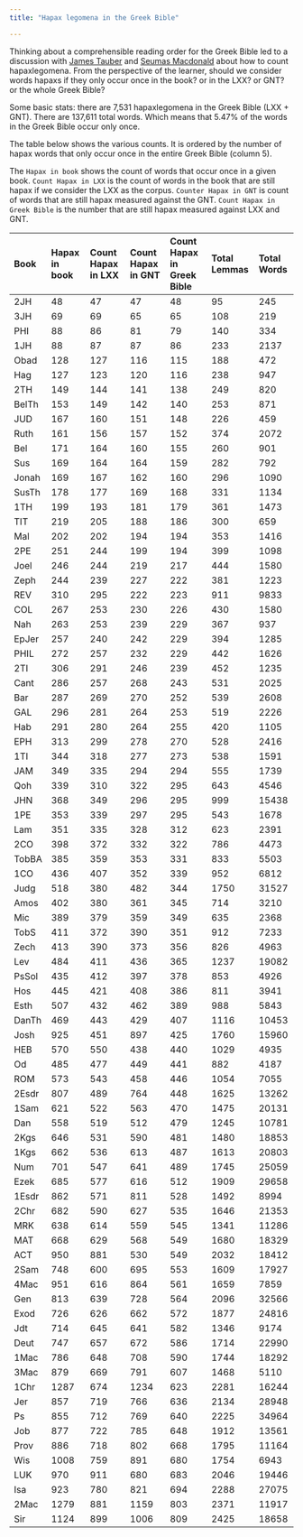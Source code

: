 ```yaml
---
title: "Hapax legomena in the Greek Bible"

---
```


Thinking about a comprehensible reading order for the Greek Bible led to a discussion with [James Tauber](https://jktauber.com/) and [Seumas Macdonald](https://thepatrologist.com/) about how to count hapaxlegomena. From the perspective of the learner, should we consider words hapaxs if they only occur once in the book? or in the LXX? or GNT? or the whole Greek Bible?


Some basic stats: there are 7,531 hapaxlegomena in the Greek Bible (LXX + GNT). There are 137,611 total words. Which means that 5.47% of the words in the Greek Bible occur only once. 

The table below shows the various counts. It is ordered by the number of hapax words that only occur once in the entire Greek Bible (column 5). 

The `Hapax in book` shows the count of words that occur once in a given book. `Count Hapax in LXX` is the count of words in the book that are still hapax if we consider the LXX as the corpus. `Counter Hapax in GNT` is count of words that are still hapax measured against the GNT. `Count Hapax in Greek Bible` is the number that are still hapax measured against LXX and GNT. 

| Book | Hapax in book | Count Hapax in LXX | Count Hapax in GNT | Count Hapax in Greek Bible | Total Lemmas | Total Words |
|:---|:---|:---|:---|:---|:---|:--- |
|2JH|48|47|47|48|95|245|
|3JH|69|69|65|65|108|219|
|PHI|88|86|81|79|140|334|
|1JH|88|87|87|86|233|2137|
|Obad|128|127|116|115|188|472|
|Hag|127|123|120|116|238|947|
|2TH|149|144|141|138|249|820|
|BelTh|153|149|142|140|253|871|
|JUD|167|160|151|148|226|459|
|Ruth|161|156|157|152|374|2072|
|Bel|171|164|160|155|260|901|
|Sus|169|164|164|159|282|792|
|Jonah|169|167|162|160|296|1090|
|SusTh|178|177|169|168|331|1134|
|1TH|199|193|181|179|361|1473|
|TIT|219|205|188|186|300|659|
|Mal|202|202|194|194|353|1416|
|2PE|251|244|199|194|399|1098|
|Joel|246|244|219|217|444|1580|
|Zeph|244|239|227|222|381|1223|
|REV|310|295|222|223|911|9833|
|COL|267|253|230|226|430|1580|
|Nah|263|253|239|229|367|937|
|EpJer|257|240|242|229|394|1285|
|PHIL|272|257|232|229|442|1626|
|2TI|306|291|246|239|452|1235|
|Cant|286|257|268|243|531|2025|
|Bar|287|269|270|252|539|2608|
|GAL|296|281|264|253|519|2226|
|Hab|291|280|264|255|420|1105|
|EPH|313|299|278|270|528|2416|
|1TI|344|318|277|273|538|1591|
|JAM|349|335|294|294|555|1739|
|Qoh|339|310|322|295|643|4546|
|JHN|368|349|296|295|999|15438|
|1PE|353|339|297|295|543|1678|
|Lam|351|335|328|312|623|2391|
|2CO|398|372|332|322|786|4473|
|TobBA|385|359|353|331|833|5503|
|1CO|436|407|352|339|952|6812|
|Judg|518|380|482|344|1750|31527|
|Amos|402|380|361|345|714|3210|
|Mic|389|379|359|349|635|2368|
|TobS|411|372|390|351|912|7233|
|Zech|413|390|373|356|826|4963|
|Lev|484|411|436|365|1237|19082|
|PsSol|435|412|397|378|853|4926|
|Hos|445|421|408|386|811|3941|
|Esth|507|432|462|389|988|5843|
|DanTh|469|443|429|407|1116|10453|
|Josh|925|451|897|425|1760|15960|
|HEB|570|550|438|440|1029|4935|
|Od|485|477|449|441|882|4187|
|ROM|573|543|458|446|1054|7055|
|2Esdr|807|489|764|448|1625|13262|
|1Sam|621|522|563|470|1475|20131|
|Dan|558|519|512|479|1245|10781|
|2Kgs|646|531|590|481|1480|18853|
|1Kgs|662|536|613|487|1613|20803|
|Num|701|547|641|489|1745|25059|
|Ezek|685|577|616|512|1909|29658|
|1Esdr|862|571|811|528|1492|8994|
|2Chr|682|590|627|535|1646|21353|
|MRK|638|614|559|545|1341|11286|
|MAT|668|629|568|549|1680|18329|
|ACT|950|881|530|549|2032|18412|
|2Sam|748|600|695|553|1609|17927|
|4Mac|951|616|864|561|1659|7859|
|Gen|813|639|728|564|2096|32566|
|Exod|726|626|662|572|1877|24816|
|Jdt|714|645|641|582|1346|9174|
|Deut|747|657|672|586|1714|22990|
|1Mac|786|648|708|590|1744|18292|
|3Mac|879|669|791|607|1468|5110|
|1Chr|1287|674|1234|623|2281|16244|
|Jer|857|719|766|636|2134|28948|
|Ps|855|712|769|640|2225|34964|
|Job|877|722|785|648|1912|13561|
|Prov|886|718|802|668|1795|11164|
|Wis|1008|759|891|680|1754|6943|
|LUK|970|911|680|683|2046|19446|
|Isa|923|780|821|694|2288|27075|
|2Mac|1279|881|1159|803|2371|11917|
|Sir|1124|899|1006|809|2425|18658|
